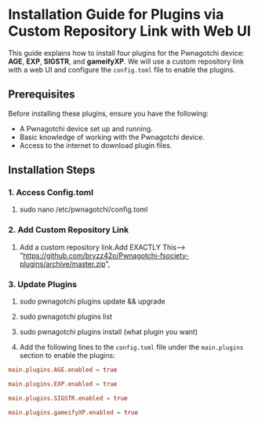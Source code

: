 # Installation Guide for Plugins via Custom Repository Link with Web UI

This guide explains how to install four plugins for the Pwnagotchi device: **AGE**, **EXP**, **SIGSTR**, and **gameifyXP**. We will use a custom repository link with a web UI and configure the `config.toml` file to enable the plugins.

## Prerequisites

Before installing these plugins, ensure you have the following:

- A Pwnagotchi device set up and running.
- Basic knowledge of working with the Pwnagotchi device.
- Access to the internet to download plugin files.

## Installation Steps

### 1. Access Config.toml
1. sudo nano /etc/pwnagotchi/config.toml

### 2. Add Custom Repository Link

1. Add a custom repository link.Add EXACTLY This--> "https://github.com/bryzz42o/Pwnagotchi-fsociety-plugins/archive/master.zip",

### 3. Update Plugins
1. sudo pwnagotchi plugins update && upgrade
2. sudo pwnagotchi plugins list
3. sudo pwnagotchi plugins install (what plugin you want)

4. Add the following lines to the `config.toml` file under the `main.plugins` section to enable the plugins:

```toml
main.plugins.AGE.enabled = true

main.plugins.EXP.enabled = true

main.plugins.SIGSTR.enabled = true

main.plugins.gameifyXP.enabled = true
